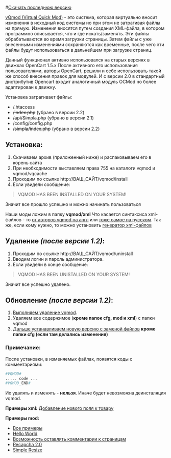 
#[Скачать последнюю версию](http://github.com/yr4ik/Simpla-vqmod/releases/)

[vQmod (Virtual Quick Mod)](https://github.com/vqmod/vqmod/wiki)  - это система, которая виртуально вносит изменения в исходный код системы но при этом не затрагивая файлы на прямую. Изменения вносятся путем создания XML-файла, в котором программно описывается, что и где искать/заменять. Эти файлы обрабатываются во время загрузки страницы. Затем файлы с уже внесенными изменениями сохраняются как временные, после чего эти файлы будут использоваться в дальнейшем при загрузке страниц.

Данный функционал активно использовался на старых версиях в движках OpenCart 1.5.х
После активного его использования пользователями, авторы OpenCart, решили и себе использовать такой же способ внесения правок для модулей. И с версии 2.0 в стандартный дистрибутив Opencart входит аналогичный модуль OCMod но более адаптирован к движку.

Установка затрагивает файлы:
* /.htaccess
* ~~/index.php~~ (убрано в версии 2.2)
* ~~/api/Simpla.php~~ (убрано в версии 2.1)
* /config/config.php
* ~~/simpla/index.php~~ (убрано в версии 2.2)



## Установка:
1. Скачиваем архив (приложенный ниже) и распаковываем его в корень сайта
2. При необходимости выставляем права 755 на каталоги vqmod и vqmod/vqcache
3. Проходим по ссылке http://ВАШ_САЙТ/vqmod/install
4. Если увидели сообщение:

>VQMOD HAS BEEN INSTALLED ON YOUR SYSTEM!

Значит все прошло успешно и можно начинать пользоваться

Наши моды ложим в папку **vqmod/xml**
Что касается синтаксиса xml-файлов - то [от авторов vqmod на англ](https://github.com/vqmod/vqmod/wiki/Examples) или [тоже самое на русском](http://senokosov.info/opencart/vqmod).
Так же, если кому нужно, то можно установить [генератор xml-файлов](https://github.com/uksb/vqgen)



## Удаление _(после версии 1.2)_:
1. Проходим по ссылке http://ВАШ_САЙТ/vqmod/uninstall
2. Вводим логин и пароль администратора.
3. Если увидели в конце сообщение: 

>VQMOD HAS BEEN UNISTALLED ON YOUR SYSTEM!

Значит все успешно удалено.



## Обновление _(после версии 1.2)_:
1. [Выполняем удаление vqmod](#Удаление-после-версии-12).
2. Удаляем все содержимое (**кроме папок cfg, mod и xml**) с папки vqmod
3. [Дальше устанавливаем новую версию с заменой файлов](#Установка) **кроме папки cfg (если там делались изменения)**


### Примечание:
После установки, в изменяемых файлах, появятся коды с комментариями:
```php
#VQMOD#
..... code ...
#VQMOD_END#
```
Их удалять и изменять - **нельзя**. Иначе будет невозможна деинсталяция vqmod.


**Примеры xml:**
[Добавление нового поля к товару](http://forum.simplacms.ru/topic/11871-237-vqmod-simpacms-v13/#entry92231)

**Примеры mod:**
* [Все примеры](/_examples)
* [Hello World](http://forum.simplacms.ru/topic/11871-237-vqmod-simplacms-v23/?p=95177)
* [Возможность оставлять комментарии к страницам](http://forum.simplacms.ru/topic/12009-237-vqmod-возможность-оставлять-комментарии-к-страни/)
* [Recapcha 2.0](http://forum.simplacms.ru/topic/10274-2-recaptcha-api-20-капча-от-гугл/?p=95271)
* [Simple Resize](http://forum.simplacms.ru/topic/12103-237-vqmod-simple-resize/?p=94263)

